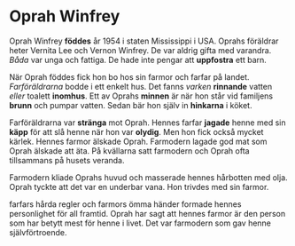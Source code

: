 # Oprah Winfrey

Oprah Winfrey **föddes** år 1954 i staten Mississippi i USA. Oprahs föräldrar heter Vernita Lee och Vernon Winfrey. De var aldrig gifta med varandra. *Båda* var unga och fattiga. De hade inte pengar att **uppfostra** ett barn.

När Oprah föddes fick hon bo hos sin farmor och farfar på landet. *Farföräldrarna* bodde i ett enkelt hus. Det fanns *varken* **rinnande** vatten *eller* toalett **inomhus**. Ett av Oprahs **minnen** är när hon står vid familjens **brunn** och pumpar vatten. Sedan bär hon själv in **hinkarna** i köket.

Farföräldrarna var **stränga** mot Oprah. Hennes farfar **jagade** henne med sin **käpp** för att slå henne när hon var **olydig**. Men hon fick också mycket kärlek. Hennes farmor älskade Oprah. Farmodern lagade god mat som Oprah älskade att äta. På kvällarna satt farmodern och Oprah ofta tillsammans på husets veranda.

Farmodern kliade Oprahs huvud och masserade hennes hårbotten med olja. Oprah tyckte att det var en underbar vana. Hon trivdes med sin farmor.

farfars hårda regler och farmors ömma händer formade hennes personlighet för all framtid. Oprah har sagt att hennes farmor är den person som har betytt mest för henne i livet. Det var farmodern som gav henne självförtroende.


<!--stackedit_data:
eyJoaXN0b3J5IjpbODE2OTEzMzQ0LC0zMTQ3OTMzNzIsLTE4Mj
I3NTk3ODYsMTUxMzIwNzY1MCwtMTQ4MDYwOTE5MF19
-->